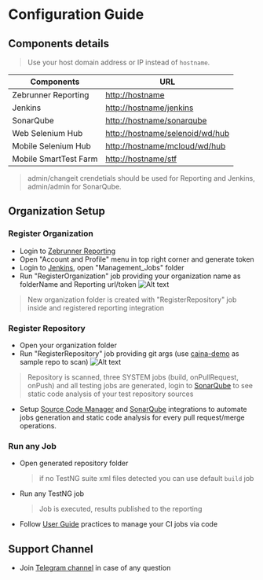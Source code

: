 # Configuration Guide

## Components details
  > Use your host domain address or IP instead of `hostname`.

| Components            | URL                                                                |
|---------------------  |------------------------------------------------------------------- |
| Zebrunner Reporting   | [http://hostname](http://hostname)                                 |
| Jenkins               | [http://hostname/jenkins](http://hostname/jenkins)                 |
| SonarQube             | [http://hostname/sonarqube](http://hostname/sonarqube)             |
| Web Selenium Hub      | [http://hostname/selenoid/wd/hub](http://hostname/selenoid/wd/hub) |
| Mobile Selenium Hub   | [http://hostname/mcloud/wd/hub](http://hostname/mcloud/wd/hub)     |
| Mobile SmartTest Farm | [http://hostname/stf](http://hostname/stf)                         |

> admin/changeit crendetials should be used for Reporting and Jenkins, admin/admin for SonarQube.
   
## Organization Setup        
### Register Organization
  
  * Login to [Zebrunner Reporting](http://hostname)
  * Open "Account and Profile" menu in top right corner and generate token
  * Login to [Jenkins](http://hostname/jenkins), open "Management_Jobs" folder
  * Run "RegisterOrganization" job providing your organization name as folderName and Reporting url/token
  ![Alt text](https://github.com/zebrunner/zebrunner/blob/develop/docs/img/Organization.png?raw=true "Organization")
  > New organization folder is created with "RegisterRepository" job inside and registered reporting integration  

### Register Repository
  * Open your organization folder
  * Run "RegisterRepository" job providing git args (use [caina-demo](https://github.com/zebrunner/carina-demo.git) as sample repo to scan)
  ![Alt text](https://github.com/qaprosoft/qps-infra/blob/develop/docs/img/Repository.png?raw=true "Repository")
  > Repository is scanned, three SYSTEM jobs (build, onPullRequest, onPush) and all testing jobs are generated, login to [SonarQube](http://hostname/sonarqube) to see static code analysis of your test repository sources 
  * Setup [Source Code Manager](https://zebrunner.github.io/community-edition/integration/scm/) and [SonarQube](https://zebrunner.github.io/community-edition/integration/sonarqube/) integrations to automate jobs generation and static code analysis for every pull request/merge operations.

### Run any Job
  * Open generated repository folder
    > if no TestNG suite xml files detected you can use default `build` job
  * Run any TestNG job
    > Job is executed, results published to the reporting
  * Follow [User Guide](https://zebrunner.github.io/community-edition/user-guide/) practices to manage your CI jobs via code

## Support Channel

  * Join [Telegram channel](https://t.me/zebrunner) in case of any question
